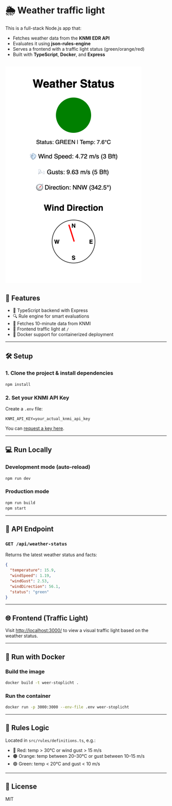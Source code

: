 # 🌦 Weather traffic light

This is a full-stack Node.js app that:

- Fetches weather data from the **KNMI EDR API**
- Evaluates it using **json-rules-engine**
- Serves a frontend with a traffic light status (green/orange/red)
- Built with **TypeScript**, **Docker**, and **Express**


![alt text](image.png)
---

## 🚀 Features

- 🔧 TypeScript backend with Express
- 🔍 Rule engine for smart evaluations
- 🔗 Fetches 10-minute data from KNMI
- 🚦 Frontend traffic light at `/`
- 🐳 Docker support for containerized deployment

---

## 🛠 Setup

### 1. Clone the project & install dependencies

```bash
npm install
```

### 2. Set your KNMI API Key

Create a `.env` file:

```
KNMI_API_KEY=your_actual_knmi_api_key
```

You can [request a key here](https://developer.dataplatform.knmi.nl/).

---

## 💻 Run Locally

### Development mode (auto-reload)

```bash
npm run dev
```

### Production mode

```bash
npm run build
npm start
```

---

## 🔌 API Endpoint

### `GET /api/weather-status`

Returns the latest weather status and facts:

```json
{
  "temperature": 15.9,
  "windSpeed": 1.19,
  "windGust": 2.53,
  "windDirection": 56.1,
  "status": "green"
}
```

---

## 🌐 Frontend (Traffic Light)

Visit [http://localhost:3000/](http://localhost:3000/) to view a visual traffic light based on the weather status.

---

## 🐳 Run with Docker

### Build the image

```bash
docker build -t weer-stoplicht .
```

### Run the container

```bash
docker run -p 3000:3000 --env-file .env weer-stoplicht
```

---

## 🧠 Rules Logic

Located in `src/rules/definitions.ts`, e.g.:

- 🔴 Red: temp > 30°C or wind gust > 15 m/s
- 🟠 Orange: temp between 20–30°C or gust between 10–15 m/s
- 🟢 Green: temp < 20°C and gust < 10 m/s

---

## 📝 License

MIT
